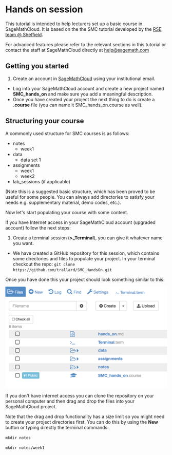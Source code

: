# Hands on session
This tutorial is intended to help lecturers set up a basic course in SageMathCloud.  It is based on the the SMC tutorial developed by the [RSE team @ Sheffield](http://rse.shef.ac.uk).

For advanced features please refer to the relevant sections in this tutorial or contact the staff at SageMathCloud directly  at help@sagemath.com  

## Getting you started
1. Create an account in [SageMathCloud](https://cloud.sagemath.com/) using your institutional email.
- Log into your SageMathCloud account and create a new project named **SMC_hands_on** and make sure you add a meaningful description.
- Once you have created your project the next thing to do is create a **.course** file (you can name it SMC_hands_on.course as well).

## Structuring your course
A commonly used structure for SMC courses is as follows:
  - notes
    - week1
  - data
    - data set 1
  - assignments
    - week1
    - week2
  - lab_sessions (if applicable)

(Note this is a suggested basic structure, which has been proved to be useful for some people. You can always add directories to satisfy your needs e.g. supplementary material, demo codes, etc.).

Now let's start populating your course with some content.

If you have Internet access in your SageMathCloud account (upgraded account) follow the next steps:

1. Create a terminal session (**>_Terminal**), you can give it whatever name you want.
- We have created a GitHub repository for this session, which contains some directories and files to populate your project. In your terminal checkout the repo:
`git clone https://github.com/trallard/SMC_HandsOn.git`

Once you have done this your project should look something similar to this:

![directories](assets/files.png)

If you don't have internet access you can clone the repository on your personal computer and then drag and drop the files into your SageMathCloud project.

Note that the drag and drop functionality has a size limit so you might need to create your project directories first. You can do this by using the **New** button or typing directly the terminal commands:

`mkdir notes`

`mkdir notes/week1`
